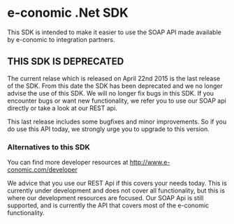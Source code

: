 # e-conomic .Net SDK

This SDK is intended to make it easier to use the SOAP API made available by e-conomic to integration partners.

## THIS SDK IS DEPRECATED

The current relase which is released on April 22nd 2015 is the last release of the SDK. From this date the SDK has been deprecated and we no longer advise the use of this SDK. We will no longer fix bugs in this SDK. If you encounter bugs or want new functionality, we refer you to use our SOAP api directly or take a look at our REST api.

This last release includes some bugfixes and minor improvements. So if you do use this API today, we strongly urge you to upgrade to this version.

### Alternatives to this SDK

You can find more developer resources at http://www.e-conomic.com/developer

We advice that you use our REST Api if this covers your needs today. This is currently under development and does not cover all functionality, but this is where our development resources are focused. Our SOAP Api is still supported, and is currently the API that covers most of the e-conomic functionality.
